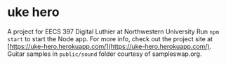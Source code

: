 # uke hero
A project for EECS 397 Digital Luthier at Northwestern University
Run `npm start` to start the Node app.
For more info, check out the project site at [https://uke-hero.herokuapp.com/](https://uke-hero.herokuapp.com/).
Guitar samples in `public/sound` folder courtesy of sampleswap.org.
